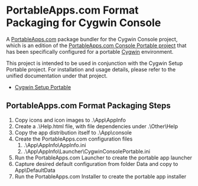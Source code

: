 PortableApps.com Format Packaging for Cygwin Console
====================================================
A [PortableApps.com](https://portableapps.com/) package bundler for the Cygwin Console project,
which is an edition of the [PortableApps.com Console Portable project](https://portableapps.com/apps/utilities/console_portable)
that has been specifically configured for a portable [Cygwin](https://cygwin.com/) environment.

This project is intended to be used in conjunction with the Cygwin Setup Portable project.
For installation and usage details, please refer to the unified documentation under that project.
* [Cygwin Setup Portable](https://github.com/mesheets/PAF-CygwinSetupPortable)


PortableApps.com Format Packaging Steps
---------------------------------------
1. Copy icons and icon images to .\App\AppInfo
2. Create a .\Help.html file, with file dependencies under .\Other\Help
3. Copy the app distribution itself to .\App\console
4. Create the PortableApps.com configuration files
   1. .\App\AppInfo\AppInfo.ini
   2. .\App\AppInfo\Launcher\CygwinConsolePortable.ini
5. Run the PortableApps.com Launcher to create the portable app launcher
6. Capture desired default configuration from folder Data and copy to App\DefaultData
7. Run the PortableApps.com Installer to create the portable app installer
